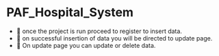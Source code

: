 # PAF_Hospital_System


* 💪 once the project is run proceed to register to insert data.
* 💪 on successful insertion of data you will be directed to update page.
* 💪 On update page you can update or delete data.
